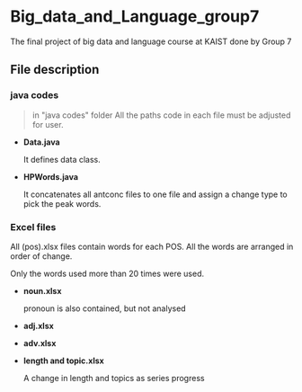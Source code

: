 # Big_data_and_Language_group7
The final project of big data and language course at KAIST done by Group 7


## File description

### java codes
> in "java codes" folder
  All the paths code in each file must be adjusted for user.

* __Data.java__

  It defines data class.
  
* __HPWords.java__

  It concatenates all antconc files to one file and assign a change type to pick the peak words.

### Excel files

  All (pos).xlsx files contain words for each POS. All the words are arranged in order of change.

  Only the words used more than 20 times were used.

* __noun.xlsx__

  pronoun is also contained, but not analysed

* __adj.xlsx__

* __adv.xlsx__

* __length and topic.xlsx__
  
  A change in length and topics as series progress

  
